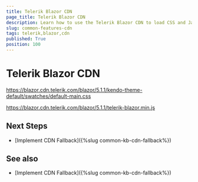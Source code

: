 ```yaml
---
title: Telerik Blazor CDN
page_title: Telerik Blazor CDN
description: Learn how to use the Telerik Blazor CDN to load CSS and JavaScript files.
slug: common-features-cdn
tags: telerik,blazor,cdn
published: True
position: 100
---
```


# Telerik Blazor CDN

https://blazor.cdn.telerik.com/blazor/5.1.1/kendo-theme-default/swatches/default-main.css

https://blazor.cdn.telerik.com/blazor/5.1.1/telerik-blazor.min.js

## Next Steps

* [Implement CDN Fallback]({%slug common-kb-cdn-fallback%})

## See also

* [Implement CDN Fallback]({%slug common-kb-cdn-fallback%})
